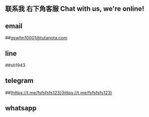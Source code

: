 ## 联系我 右下角客服  Chat with us, we're online!


<script src="//code.jivosite.com/widget/HRc5jxcFGw" async></script>


## email    
##qswfm10001@tutanota.com



## line    
##sh1943



## telegram    
##[https://t.me/fsfsfsfs123](https://t.me/fsfsfsfs123)



## whatsapp



